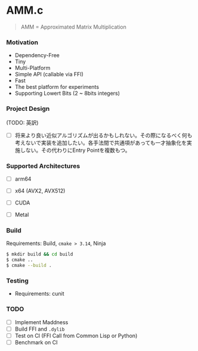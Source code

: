 # AMM.c

> AMM = Approximated Matrix Multiplication

### Motivation

- Dependency-Free
- Tiny
- Multi-Platform
- Simple API (callable via FFI)
- Fast
- The best platform for experiments
- Supporting Lowert Bits (2 ~ 8bits integers)

### Project Design

(TODO: 英訳)

- [ ] 将来より良い近似アルゴリズムが出るかもしれない。その際になるべく何も考えないで実装を追加したい。各手法間で共通項があっても一才抽象化を実施しない。その代わりにEntry Pointを複数もつ。

### Supported Architectures

- [ ] arm64
- [ ] x64 (AVX2, AVX512)
- [ ] CUDA
- [ ] Metal


### Build

Requirements: Build, `cmake > 3.14`, Ninja

```sh
$ mkdir build && cd build
$ cmake ..
$ cmake --build .
```

### Testing

- Requirements: cunit

### TODO

- [ ] Implement Maddness
- [ ] Build FFI and `.dylib`
- [ ] Test on CI (FFI Call from Common Lisp or Python)
- [ ] Benchmark on CI
